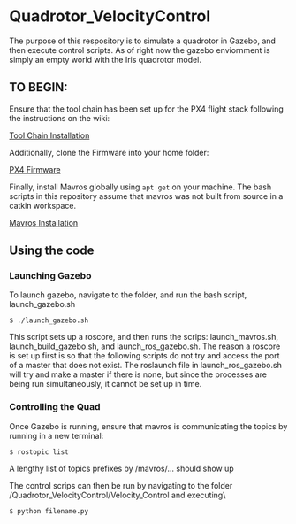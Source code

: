 # Quadrotor_VelocityControl
The purpose of this respository is to simulate a quadrotor in Gazebo, and then execute control scripts. As of right now the gazebo enviornment is simply an empty world with the Iris quadrotor model.

## TO BEGIN:
Ensure that the tool chain has been set up for the PX4 flight stack following the instructions on the wiki:

[Tool Chain Installation](https://dev.px4.io/en/setup/dev_env_linux_ubuntu.html)

Additionally, clone the Firmware into your home folder:

[PX4 Firmware](https://github.com/PX4/Firmware)

Finally, install Mavros globally using `apt get` on your machine. The bash scripts in this repository assume that mavros was not built from source in a catkin workspace.

[Mavros Installation](https://dev.px4.io/en/ros/mavros_installation.html})

## Using the code
### Launching Gazebo
To launch gazebo, navigate to the folder, and run the bash script, launch_gazebo.sh
```
$ ./launch_gazebo.sh
```
This script sets up a roscore, and then runs the scrips: launch_mavros.sh, launch_build_gazebo.sh, and launch_ros_gazebo.sh.
The reason a roscore is set up first is so that the following scripts do not try and access the port of a master that does not exist. The roslaunch file in launch_ros_gazebo.sh will try and make a master if there is none, but since the processes are being run simultaneously, it cannot be set up in time.

### Controlling the Quad
Once Gazebo is running, ensure that mavros is communicating the topics by running in a new terminal:
```
$ rostopic list
```
A lengthy list of topics prefixes by /mavros/... should show up

The control scrips can then be run by navigating to the folder /Quadrotor_VelocityControl/Velocity_Control and executing\
```
$ python filename.py
```
